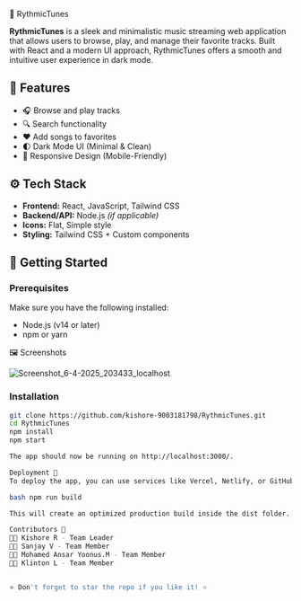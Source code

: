 🎵 RythmicTunes

**RythmicTunes** is a sleek and minimalistic music streaming web application that allows users to browse, play, and manage their favorite tracks. Built with React and a modern UI approach, RythmicTunes offers a smooth and intuitive user experience in dark mode.

## 🌟 Features

- 🎧 Browse and play tracks
- 🔍 Search functionality
- ❤️ Add songs to favorites
- 🌓 Dark Mode UI (Minimal & Clean)
- 📱 Responsive Design (Mobile-Friendly)

## ⚙️ Tech Stack

- **Frontend:** React, JavaScript, Tailwind CSS
- **Backend/API:** Node.js *(if applicable)*
- **Icons:** Flat, Simple style
- **Styling:** Tailwind CSS + Custom components

## 🚀 Getting Started

### Prerequisites

Make sure you have the following installed:

- Node.js (v14 or later)
- npm or yarn

🖼 Screenshots

![Screenshot_6-4-2025_203433_localhost](https://github.com/user-attachments/assets/807cc40e-aba5-40ec-96cb-a5c007d93239)


### Installation

```bash
git clone https://github.com/kishore-9003181798/RythmicTunes.git
cd RythmicTunes
npm install
npm start

The app should now be running on http://localhost:3000/.

Deployment 🚀
To deploy the app, you can use services like Vercel, Netlify, or GitHub Pages:

bash npm run build

This will create an optimized production build inside the dist folder.

Contributors 🤝
👨‍💻 Kishore R - Team Leader
👨‍💻 Sanjay V - Team Member
👨‍💻 Mohamed Ansar Yoonus.M - Team Member
👨‍💻 Klinton L - Team Member


⭐ Don't forget to star the repo if you like it! ⭐
